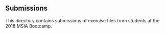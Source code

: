 ## Submissions

This directory contains submissions of exercise files from students at the 2018 MSIA Bootcamp.

